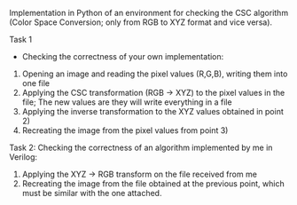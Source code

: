 Implementation in Python of an environment for checking the CSC algorithm (Color Space Conversion; only from RGB to XYZ format and vice versa).

Task 1
- Checking the correctness of your own implementation:
1. Opening an image and reading the pixel values (R,G,B), writing them into one file
2. Applying the CSC transformation (RGB -> XYZ) to the pixel values in the file; The new values are they will write everything in a file
3. Applying the inverse transformation to the XYZ values obtained in point 2)
4. Recreating the image from the pixel values from point 3)

Task 2:
Checking the correctness of an algorithm implemented by me in Verilog:
1. Applying the XYZ -> RGB transform on the file received from me
2. Recreating the image from the file obtained at the previous point, which must be similar
with the one attached.
